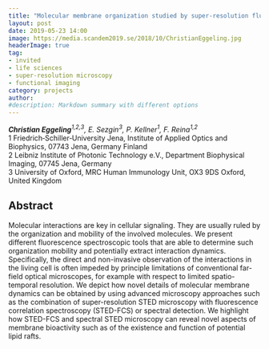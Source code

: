 ```yaml
---
title: "Molecular membrane organization studied by super-resolution fluorescence spectroscopy"
layout: post
date: 2019-05-23 14:00
image: https://media.scandem2019.se/2018/10/ChristianEggeling.jpg
headerImage: true
tag:
- invited
- life sciences
- super-resolution microscopy
- functional imaging
category: projects
author:
#description: Markdown summary with different options
---
```


_**Christian Eggeling**<sup>1,2,3</sup>, E. Sezgin<sup>3</sup>, P. Kellner<sup>1</sup>, F. Reina<sup>1,2</sup>_<br/>
1 Friedrich‐Schiller‐University Jena, Institute of Applied Optics and Biophysics, 07743 Jena, Germany Finland<br/>
2 Leibniz Institute of Photonic Technology e.V., Department Biophysical Imaging, 07745 Jena, Germany<br/>
3 University of Oxford, MRC Human Immunology Unit, OX3 9DS Oxford, United Kingdom<br/>

## Abstract

Molecular interactions are key in cellular signaling. They are usually ruled by the organization and mobility of the involved molecules. We present different fluorescence spectroscopic tools that are able to determine such organization mobility and potentially extract interaction dynamics. Specifically, the direct and non-invasive observation of the interactions in the living cell is often impeded by principle limitations of conventional far-field optical microscopes, for example with respect to limited spatio-temporal resolution. We depict how novel details of molecular membrane dynamics can be obtained by using advanced microscopy approaches such as the combination of super-resolution STED microscopy with fluorescence correlation spectroscopy (STED-FCS) or spectral detection. We highlight how STED-FCS and spectral STED microscopy can reveal novel aspects of membrane bioactivity such as of the existence and function of potential lipid rafts. <br/>
